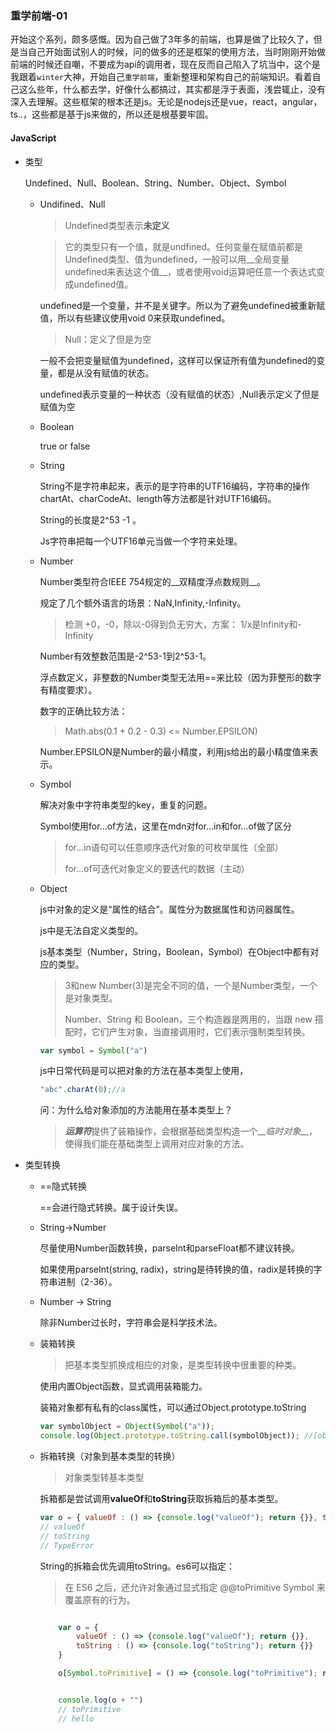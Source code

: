 ### 重学前端-01

开始这个系列，颇多感慨。因为自己做了3年多的前端，也算是做了比较久了，但是当自己开始面试别人的时候，问的做多的还是框架的使用方法，当时刚刚开始做前端的时候还自嘲，不要成为api的调用者，现在反而自己陷入了坑当中，这个是我跟着`winter`大神，开始自己`重学前端`，重新整理和架构自己的前端知识。看着自己这么些年，什么都去学，好像什么都搞过，其实都是浮于表面，浅尝辄止，没有深入去理解。这些框架的根本还是js。无论是nodejs还是vue，react，angular，ts..，这些都是基于js来做的，所以还是根基要牢固。

#### JavaScript

- 类型

  Undefined、Null、Boolean、String、Number、Object、Symbol

  - Undifined、Null

    > Undefined类型表示**未定义**

    > 它的类型只有一个值，就是undfined。任何变量在赋值前都是Undefined类型、值为undefined，一般可以用__全局变量undefined来表达这个值__，或者使用void运算吧任意一个表达式变成undefined值。

    undefined是一个变量，并不是关键字。所以为了避免undefined被重新赋值，所以有些建议使用void 0来获取undefined。

    > Null：定义了但是为空

    一般不会把变量赋值为undefined，这样可以保证所有值为undefined的变量，都是从没有赋值的状态。

    undefined表示变量的一种状态（没有赋值的状态）,Null表示定义了但是赋值为空

  - Boolean

    true or false

  - String

    String不是字符串起来，表示的是字符串的UTF16编码，字符串的操作chartAt、charCodeAt、length等方法都是针对UTF16编码。

    String的长度是2^53 -1 。

    Js字符串把每一个UTF16单元当做一个字符来处理。

  - Number

    Number类型符合IEEE 754规定的__双精度浮点数规则__。

    规定了几个额外语言的场景：NaN,Infinity,-Infinity。

    > 检测 +0，-0，除以-0得到负无穷大，方案： 1/x是Infinity和-Infinity

    Number有效整数范围是-2^53-1到2^53-1。

    浮点数定义，非整数的Number类型无法用==来比较（因为菲整形的数字有精度要求）。

    数字的正确比较方法：

    > Math.abs(0.1 + 0.2 - 0.3) <= Number.EPSILON)

    Number.EPSILON是Number的最小精度，利用js给出的最小精度值来表示。

  - Symbol

    解决对象中字符串类型的key，重复的问题。

    Symbol使用for...of方法，这里在mdn对for...in和for...of做了区分

    > for...in语句可以任意顺序迭代对象的可枚举属性（全部）
    >
    > for...of可迭代对象定义的要迭代的数据（主动）

  - Object

    js中对象的定义是“属性的结合”。属性分为数据属性和访问器属性。

    js中是无法自定义类型的。

    js基本类型（Number，String，Boolean，Symbol）在Object中都有对应的类型。

    > 3和new Number(3)是完全不同的值，一个是Number类型，一个是对象类型。
    >
    > Number、String 和 Boolean，三个构造器是两用的，当跟 new 搭配时，它们产生对象，当直接调用时，它们表示强制类型转换。

    ```js
    var symbol = Symbol("a")
    ```

    js中日常代码是可以把对象的方法在基本类型上使用，

    ```js
    "abc".charAt(0);//a
    ```

    问：为什么给对象添加的方法能用在基本类型上？

    > ***运算符***提供了装箱操作，会根据基础类型构造一个__*临时对象*__，使得我们能在基础类型上调用对应对象的方法。

- 类型转换

  - ==隐式转换

    ==会进行隐式转换。属于设计失误。

  - String->Number

    尽量使用Number函数转换，parseInt和parseFloat都不建议转换。

    如果使用parseInt(string, radix)，string是待转换的值，radix是转换的字符串进制（2-36）。

  - Number -> String

    除非Number过长时，字符串会是科学技术法。

  - 装箱转换

    > 把基本类型抓换成相应的对象，是类型转换中很重要的种类。

    使用内置Object函数，显式调用装箱能力。

    装箱对象都有私有的class属性，可以通过Object.prototype.toString

    ```js
    var symbolObject = Object(Symbol("a"));
    console.log(Object.prototype.toString.call(symbolObject)); //[object Symbol]
    ```

  - 拆箱转换（对象到基本类型的转换）

    > 对象类型转基本类型

    拆箱都是尝试调用**valueOf**和**toString**获取拆箱后的基本类型。

    ```js
    var o = { valueOf : () => {console.log("valueOf"); return {}}, toString : () => {console.log("toString"); return {}} } o * 2
    // valueOf 
    // toString 
    // TypeError
    ```

    String的拆箱会优先调用toString。es6可以指定：

    > 在 ES6 之后，还允许对象通过显式指定 @@toPrimitive Symbol 来覆盖原有的行为。
  
    ```js
    
        var o = {
            valueOf : () => {console.log("valueOf"); return {}},
            toString : () => {console.log("toString"); return {}}
        }
    
        o[Symbol.toPrimitive] = () => {console.log("toPrimitive"); return "hello"}
    
    
        console.log(o + "")
        // toPrimitive
        // hello
    ```
  
    

